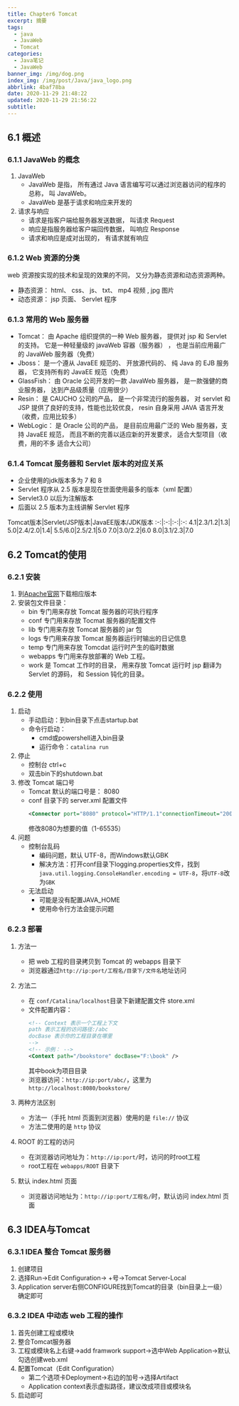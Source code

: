 ```yaml
---
title: Chapter6 Tomcat
excerpt: 摘要
tags:
  - java
  - JavaWeb
  - Tomcat
categories:
  - Java笔记
  - JavaWeb
banner_img: /img/dog.png
index_img: /img/post/Java/java_logo.png
abbrlink: 4baf78ba
date: 2020-11-29 21:48:22
updated: 2020-11-29 21:56:22
subtitle:
---
```

## 6.1 概述
### 6.1.1 JavaWeb 的概念
1. JavaWeb
   * JavaWeb 是指， 所有通过 Java 语言编写可以通过浏览器访问的程序的总称， 叫 JavaWeb。
   * JavaWeb 是基于请求和响应来开发的
2. 请求与响应
   * 请求是指客户端给服务器发送数据， 叫请求 Request
   * 响应是指服务器给客户端回传数据， 叫响应 Response
   * 请求和响应是成对出现的， 有请求就有响应

### 6.1.2 Web 资源的分类

web 资源按实现的技术和呈现的效果的不同， 又分为静态资源和动态资源两种。
* 静态资源： html、 css、 js、 txt、 mp4 视频 , jpg 图片
* 动态资源： jsp 页面、 Servlet 程序
### 6.1.3 常用的 Web 服务器

* Tomcat： 由 Apache 组织提供的一种 Web 服务器， 提供对 jsp 和 Servlet 的支持。 它是一种轻量级的 javaWeb 容器（服务器） ， 也是当前应用最广的 JavaWeb 服务器（免费） 
* Jboss： 是一个遵从 JavaEE 规范的、 开放源代码的、 纯 Java 的 EJB 服务器， 它支持所有的 JavaEE 规范（免费）
* GlassFish： 由 Oracle 公司开发的一款 JavaWeb 服务器， 是一款强健的商业服务器， 达到产品级质量（应用很少）
* Resin： 是 CAUCHO 公司的产品， 是一个非常流行的服务器， 对 servlet 和 JSP 提供了良好的支持，性能也比较优良， resin 自身采用 JAVA 语言开发（收费，应用比较多） 
* WebLogic： 是 Oracle 公司的产品， 是目前应用最广泛的 Web 服务器，支持 JavaEE 规范，
而且不断的完善以适应新的开发要求， 适合大型项目（收费，用的不多 适合大公司） 

### 6.1.4 Tomcat 服务器和 Servlet 版本的对应关系

* 企业使用的jdk版本多为 7 和 8 
* Servlet 程序从 2.5 版本是现在世面使用最多的版本（xml 配置）
* Servlet3.0 以后为注解版本
* 后面以 2.5 版本为主线讲解 Servlet 程序

Tomcat版本|Servlet/JSP版本|JavaEE版本/JDK版本
:-:|:-:|:-:|:-:
4.1|2.3/1.2|1.3|
5.0|2.4/2.0|1.4|
5.5/6.0|2.5/2.1|5.0
7.0|3.0/2.2|6.0
8.0|3.1/2.3|7.0

## 6.2 Tomcat的使用
### 6.2.1 安装
1. 到[Apache官网](https://tomcat.apache.org/)下载相应版本
2. 安装包文件目录：
   * bin 专门用来存放 Tomcat 服务器的可执行程序
   * conf 专门用来存放 Tocmat 服务器的配置文件
   * lib 专门用来存放 Tomcat 服务器的 jar 包
   * logs 专门用来存放 Tomcat 服务器运行时输出的日记信息
   * temp 专门用来存放 Tomcdat 运行时产生的临时数据
   * webapps 专门用来存放部署的 Web 工程。
   * work 是 Tomcat 工作时的目录， 用来存放 Tomcat 运行时 jsp 翻译为 Servlet 的源码， 和 Session 钝化的目录。
### 6.2.2 使用
1. 启动
    * 手动启动：到bin目录下点击startup.bat
    * 命令行启动：
      * cmd或powershell进入bin目录
      * 运行命令：`catalina run`
2. 停止
   * 控制台 ctrl+c
   * 双击bin下的shutdown.bat
3. 修改 Tomcat 端口号
   * Tomcat 默认的端口号是： 8080
   * conf 目录下的 server.xml 配置文件 
        ```xml
        <Connector port="8080" protocol="HTTP/1.1"connectionTimeout="20000"redirectPort="8443" />
        ```
        修改8080为想要的值（1-65535）
4. 问题
   * 控制台乱码
     * 编码问题，默认 UTF-8，而Windows默认GBK
     * 解决方法：打开conf目录下logging.properties文件，找到 `java.util.logging.ConsoleHandler.encoding = UTF-8`，将`UTF-8`改为`GBK`
   * 无法启动
     * 可能是没有配置JAVA_HOME 
     * 使用命令行方法会提示问题

### 6.2.3 部署
1. 方法一  
   * 把 web 工程的目录拷贝到 Tomcat 的 webapps 目录下
   * 浏览器通过`http://ip:port/工程名/目录下/文件名`地址访问
2. 方法二
   * 在 `conf/Catalina/localhost`目录下新建配置文件 store.xml
   * 文件配置内容：
        ```xml
        <!-- Context 表示一个工程上下文
        path 表示工程的访问路径:/abc
        docBase 表示你的工程目录在哪里
        -->
        <!-- 示例： -->
        <Context path="/bookstore" docBase="F:\book" />
        ```
        其中book为项目目录
   * 浏览器访问：`http://ip:port/abc/`，这里为 `http://localhost:8080/bookstore/`

3. 两种方法区别
   * 方法一（手托 html 页面到浏览器）使用的是 `file://` 协议
   * 方法二使用的是 `http` 协议

4. ROOT 的工程的访问
   * 在浏览器访问地址为：`http://ip:port/`时，访问的时root工程
   * root工程在 `webapps/ROOT` 目录下
5. 默认 index.html 页面
   * 浏览器访问地址为：`http://ip:port/工程名/`时，默认访问 index.html 页面

## 6.3 IDEA与Tomcat
### 6.3.1 IDEA 整合 Tomcat 服务器
1. 创建项目
2. 选择Run->Edit Configuration-> +号->Tomcat Server-Local
3. Application server右侧CONFIGURE找到Tomcat的目录（bin目录上一级）确定即可

### 6.3.2 IDEA 中动态 web 工程的操作
1. 首先创建工程或模块
2. 整合Tomcat服务器
3. 工程或模块名上右键->add framwork support->选中Web Application->默认勾选创建web.xml
4. 配置Tomcat（Edit Configuration）
   * 第二个选项卡Deployment->右边的加号->选择Artifact
   * Application context表示虚拟路径，建议改成项目或模块名
5. 启动即可

